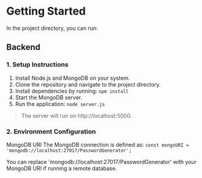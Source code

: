 # Getting Started

In the project directory, you can run:
## Backend
### 1. Setup Instructions
1. Install Node.js and MongoDB on your system.
2. Clone the repository and navigate to the project directory.
3. Install dependencies by running:
```npm install```
4. Start the MongoDB server.
5. Run the application:
```node server.js```
> The server will run on http://localhost:5000.

### 2. Environment Configuration
MongoDB URI
The MongoDB connection is defined as:
```const mongoURI = 'mongodb://localhost:27017/PasswordGenerator';```

You can replace 'mongodb://localhost:27017/PasswordGenerator' with your MongoDB URI if running a remote database.
